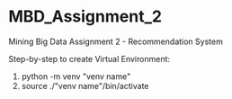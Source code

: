 # MBD_Assignment_2

Mining Big Data Assignment 2 - Recommendation System

Step-by-step to create Virtual Environment:

1. python -m venv "venv name"
2. source ./"venv name"/bin/activate

